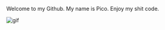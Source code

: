 Welcome to my Github. My name is Pico.
Enjoy my shit code.

![gif](https://github.com/picogoat/picogoat/assets/143557025/252edd0f-974f-4670-8f9d-eb239177645e)


